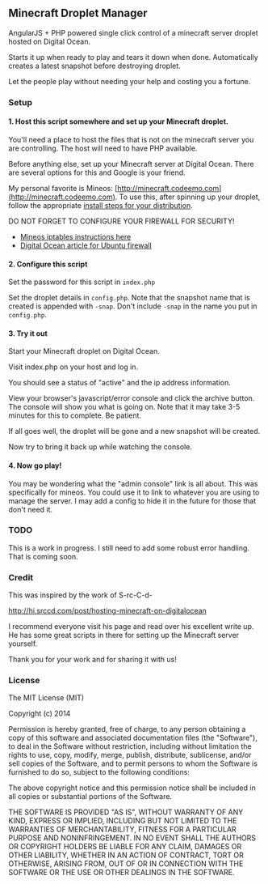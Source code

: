 Minecraft Droplet Manager
-------------------------

AngularJS + PHP powered single click control of a minecraft server droplet hosted on Digital Ocean.

Starts it up when ready to play and tears it down when done. Automatically creates a latest snapshot before destroying droplet.

Let the people play without needing your help and costing you a fortune.

### Setup

#### 1. Host this script somewhere and set up your Minecraft droplet.

You'll need a place to host the files that is not on the minecraft server you are controlling. The host will need to have PHP available.

Before anything else, set up your Minecraft server at Digital Ocean. There are several options for this and Google is your friend.

My personal favorite is Mineos: [http://minecraft.codeemo.com](http://minecraft.codeemo.com). To use this, after spinning up your droplet, follow the appropriate [install steps for your distribution](http://minecraft.codeemo.com/mineoswiki/index.php?title=Main_Page).

DO NOT FORGET TO CONFIGURE YOUR FIREWALL FOR SECURITY!
- [Mineos iptables instructions here](http://minecraft.codeemo.com/mineoswiki/index.php?title=Iptables)
- [Digital Ocean article for Ubuntu firewall](https://www.digitalocean.com/community/tutorials/additional-recommended-steps-for-new-ubuntu-14-04-servers)

#### 2. Configure this script

Set the password for this script in `index.php`

Set the droplet details in `config.php`. Note that the snapshot name that is created is appended with `-snap`. Don't include `-snap` in the name you put in `config.php`.

#### 3. Try it out

Start your Minecraft droplet on Digital Ocean.

Visit index.php on your host and log in.

You should see a status of "active" and the ip address information.

View your browser's javascript/error console and click the archive button. The console will show you what is going on. Note that it may take 3-5 minutes for this to complete. Be patient.

If all goes well, the droplet will be gone and a new snapshot will be created.

Now try to bring it back up while watching the console.

#### 4. Now go play!

You may be wondering what the "admin console" link is all about. This was specifically for mineos. You could use it to link to whatever you are using to manage the server. I may add a config to hide it in the future for those that don't need it.

### TODO

This is a work in progress. I still need to add some robust error handling. That is coming soon.

### Credit

This was inspired by the work of S-rc-C-d-

http://hi.srccd.com/post/hosting-minecraft-on-digitalocean

I recommend everyone visit his page and read over his excellent write up. He has some great scripts in there for setting up the Minecraft server yourself.

Thank you for your work and for sharing it with us!

### License

The MIT License (MIT)

Copyright (c) 2014

Permission is hereby granted, free of charge, to any person obtaining a copy of this software and associated documentation files (the "Software"), to deal in the Software without restriction, including without limitation the rights to use, copy, modify, merge, publish, distribute, sublicense, and/or sell copies of the Software, and to permit persons to whom the Software is furnished to do so, subject to the following conditions:

The above copyright notice and this permission notice shall be included in all copies or substantial portions of the Software.

THE SOFTWARE IS PROVIDED "AS IS", WITHOUT WARRANTY OF ANY KIND, EXPRESS OR IMPLIED, INCLUDING BUT NOT LIMITED TO THE WARRANTIES OF MERCHANTABILITY, FITNESS FOR A PARTICULAR PURPOSE AND NONINFRINGEMENT. IN NO EVENT SHALL THE AUTHORS OR COPYRIGHT HOLDERS BE LIABLE FOR ANY CLAIM, DAMAGES OR OTHER LIABILITY, WHETHER IN AN ACTION OF CONTRACT, TORT OR OTHERWISE, ARISING FROM, OUT OF OR IN CONNECTION WITH THE SOFTWARE OR THE USE OR OTHER DEALINGS IN THE SOFTWARE.
